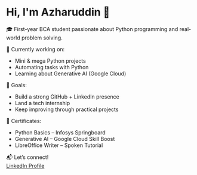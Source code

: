 # Hi, I'm Azharuddin 👋

🎓 First-year BCA student passionate about Python programming and real-world problem solving.

🔧 Currently working on:
- Mini & mega Python projects
- Automating tasks with Python
- Learning about Generative AI (Google Cloud)

🎯 Goals:
- Build a strong GitHub + LinkedIn presence
- Land a tech internship
- Keep improving through practical projects

📄 Certificates:
- Python Basics – Infosys Springboard
- Generative AI – Google Cloud Skill Boost
- LibreOffice Writer – Spoken Tutorial

📬 Let’s connect!  
[LinkedIn Profile](https://www.linkedin.com/in/azharuddin-ali-b92137363)


<!--
**azharuddin33/azharuddin33** is a ✨ _special_ ✨ repository because its `README.md` (this file) appears on your GitHub profile.

Here are some ideas to get you started:

- 🔭 I’m currently working on ...
- 🌱 I’m currently learning ...
- 👯 I’m looking to collaborate on ...
- 🤔 I’m looking for help with ...
- 💬 Ask me about ...
- 📫 How to reach me: ...
- 😄 Pronouns: ...
- ⚡ Fun fact: ...
-->

